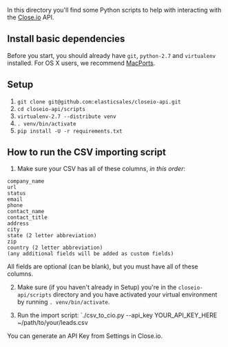 In this directory you'll find some Python scripts to help with interacting with the [Close.io](http://close.io/) API.

Install basic dependencies
-----
Before you start, you should already have `git`, `python-2.7` and `virtualenv` installed. For OS X users, we recommend [MacPorts](http://www.macports.org/).

Setup
-----
1. `git clone git@github.com:elasticsales/closeio-api.git`
1. `cd closeio-api/scripts`
1. `virtualenv-2.7 --distribute venv`
1. `. venv/bin/activate`
1. `pip install -U -r requirements.txt`

How to run the CSV importing script
-----
1. Make sure your CSV has all of these columns, _in this order_: 

```
company_name
url
status
email
phone
contact_name
contact_title
address
city
state (2 letter abbreviation)
zip
country (2 letter abbreviation)
(any additional fields will be added as custom fields)
```
All fields are optional (can be blank), but you must have all of these columns.

2. Make sure (if you haven't already in Setup) you're in the `closeio-api/scripts` directory and you have activated your virtual environment by running `. venv/bin/activate`.

3. Run the import script: `./csv_to_cio.py --api_key YOUR_API_KEY_HERE ~/path/to/your/leads.csv

You can generate an API Key from Settings in Close.io.
